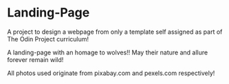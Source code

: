 # Landing-Page
A project to design a webpage from only a template self assigned as part of The Odin Project curriculum!

A landing-page with an homage to wolves!! May their nature and allure forever remain wild!

All photos used originate from pixabay.com and pexels.com respectively!